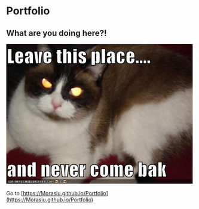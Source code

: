 # Portfolio

## What are you doing here?!

![Leave this place meme](leave-this-place-and-never-come-bak.jpg)

Go to [https://Morasiu.github.io/Portfolio](https://Morasiu.github.io/Portfolio)
